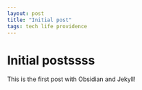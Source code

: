 ```yaml
---
layout: post
title: "Initial post"
tags: tech life providence
---
```

# Initial postssss
This is the first post with Obsidian and Jekyll!
